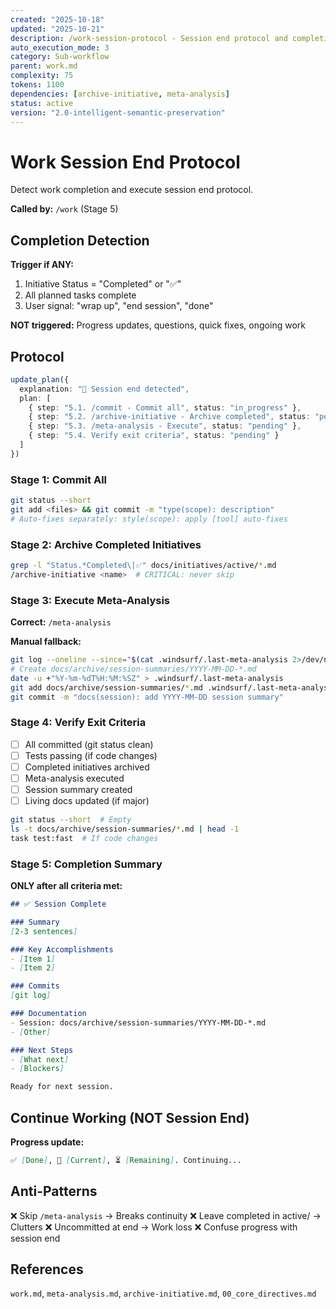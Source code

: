 ```yaml
---
created: "2025-10-18"
updated: "2025-10-21"
description: /work-session-protocol - Session end protocol and completion detection
auto_execution_mode: 3
category: Sub-workflow
parent: work.md
complexity: 75
tokens: 1100
dependencies: [archive-initiative, meta-analysis]
status: active
version: "2.0-intelligent-semantic-preservation"
---
```


# Work Session End Protocol

Detect work completion and execute session end protocol.

**Called by:** `/work` (Stage 5)

## Completion Detection

**Trigger if ANY:**
1. Initiative Status = "Completed" or "✅"
2. All planned tasks complete
3. User signal: "wrap up", "end session", "done"

**NOT triggered:** Progress updates, questions, quick fixes, ongoing work

## Protocol

```typescript
update_plan({
  explanation: "🏁 Session end detected",
  plan: [
    { step: "5.1. /commit - Commit all", status: "in_progress" },
    { step: "5.2. /archive-initiative - Archive completed", status: "pending" },
    { step: "5.3. /meta-analysis - Execute", status: "pending" },
    { step: "5.4. Verify exit criteria", status: "pending" }
  ]
})
```

### Stage 1: Commit All

```bash
git status --short
git add <files> && git commit -m "type(scope): description"
# Auto-fixes separately: style(scope): apply [tool] auto-fixes
```

### Stage 2: Archive Completed Initiatives

```bash
grep -l "Status.*Completed\|✅" docs/initiatives/active/*.md
/archive-initiative <name>  # CRITICAL: never skip
```

### Stage 3: Execute Meta-Analysis

**Correct:** `/meta-analysis`

**Manual fallback:**

```bash
git log --oneline --since="$(cat .windsurf/.last-meta-analysis 2>/dev/null || echo '24h ago')"
# Create docs/archive/session-summaries/YYYY-MM-DD-*.md
date -u +"%Y-%m-%dT%H:%M:%SZ" > .windsurf/.last-meta-analysis
git add docs/archive/session-summaries/*.md .windsurf/.last-meta-analysis
git commit -m "docs(session): add YYYY-MM-DD session summary"
```

### Stage 4: Verify Exit Criteria

- [ ] All committed (git status clean)
- [ ] Tests passing (if code changes)
- [ ] Completed initiatives archived
- [ ] Meta-analysis executed
- [ ] Session summary created
- [ ] Living docs updated (if major)

```bash
git status --short  # Empty
ls -t docs/archive/session-summaries/*.md | head -1
task test:fast  # If code changes
```

### Stage 5: Completion Summary

**ONLY after all criteria met:**

```markdown
## ✅ Session Complete

### Summary
[2-3 sentences]

### Key Accomplishments
- [Item 1]
- [Item 2]

### Commits
[git log]

### Documentation
- Session: docs/archive/session-summaries/YYYY-MM-DD-*.md
- [Other]

### Next Steps
- [What next]
- [Blockers]

Ready for next session.
```

## Continue Working (NOT Session End)

**Progress update:**

```markdown
✅ [Done], 🔄 [Current], ⏳ [Remaining]. Continuing...
```

## Anti-Patterns

❌ Skip `/meta-analysis` → Breaks continuity
❌ Leave completed in active/ → Clutters
❌ Uncommitted at end → Work loss
❌ Confuse progress with session end

## References

`work.md`, `meta-analysis.md`, `archive-initiative.md`, `00_core_directives.md`
